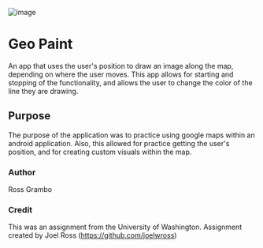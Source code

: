 ![image](https://s27.postimg.org/861y2gtbn/geo-paint.png)

# Geo Paint
An app that uses the user's position to draw an image along the map, depending on where the user moves. This app allows for starting and stopping of the functionality, and allows the user to change the color of the line they are drawing.

## Purpose
The purpose of the application was to practice using google maps within an android application. Also, this allowed for practice getting the user's position, and for creating custom visuals within the map.

### Author
Ross Grambo

### Credit
This was an assignment from the University of Washington.
Assignment created by Joel Ross (https://github.com/joelwross)